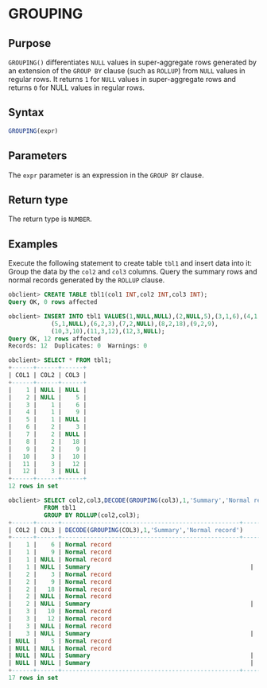 # GROUPING

## Purpose

`GROUPING()` differentiates `NULL` values in super-aggregate rows generated by an extension of the `GROUP BY` clause (such as `ROLLUP`) from `NULL` values in regular rows. It returns `1` for `NULL` values in super-aggregate rows and returns `0` for NULL values in regular rows.

## Syntax

```sql
GROUPING(expr)
```

## Parameters

The `expr` parameter is an expression in the `GROUP BY` clause.

## Return type

The return type is `NUMBER`.

## Examples

Execute the following statement to create table `tbl1` and insert data into it: Group the data by the `col2` and `col3` columns. Query the summary rows and normal records generated by the `ROLLUP` clause.

```sql
obclient> CREATE TABLE tbl1(col1 INT,col2 INT,col3 INT);
Query OK, 0 rows affected

obclient> INSERT INTO tbl1 VALUES(1,NULL,NULL),(2,NULL,5),(3,1,6),(4,1,9),
            (5,1,NULL),(6,2,3),(7,2,NULL),(8,2,18),(9,2,9),
            (10,3,10),(11,3,12),(12,3,NULL);
Query OK, 12 rows affected
Records: 12  Duplicates: 0  Warnings: 0

obclient> SELECT * FROM tbl1;
+------+------+------+
| COL1 | COL2 | COL3 |
+------+------+------+
|    1 | NULL | NULL |
|    2 | NULL |    5 |
|    3 |    1 |    6 |
|    4 |    1 |    9 |
|    5 |    1 | NULL |
|    6 |    2 |    3 |
|    7 |    2 | NULL |
|    8 |    2 |   18 |
|    9 |    2 |    9 |
|   10 |    3 |   10 |
|   11 |    3 |   12 |
|   12 |    3 | NULL |
+------+------+------+
12 rows in set

obclient> SELECT col2,col3,DECODE(GROUPING(col3),1,'Summary','Normal record'),COUNT(*)
          FROM tbl1
          GROUP BY ROLLUP(col2,col3);
+------+------+--------------------------------------------------+----------+
| COL2 | COL3 | DECODE(GROUPING(COL3),1,'Summary','Normal record')       | COUNT(*) |
+------+------+--------------------------------------------------+----------+
|    1 |    6 | Normal record                                         |        1 |
|    1 |    9 | Normal record                                         |        1 |
|    1 | NULL | Normal record                                         |        1 |
|    1 | NULL | Summary                                             |        3 |
|    2 |    3 | Normal record                                         |        1 |
|    2 |    9 | Normal record                                         |        1 |
|    2 |   18 | Normal record                                         |        1 |
|    2 | NULL | Normal record                                         |        1 |
|    2 | NULL | Summary                                             |        4 |
|    3 |   10 | Normal record                                         |        1 |
|    3 |   12 | Normal record                                         |        1 |
|    3 | NULL | Normal record                                         |        1 |
|    3 | NULL | Summary                                             |        3 |
| NULL |    5 | Normal record                                         |        1 |
| NULL | NULL | Normal record                                         |        1 |
| NULL | NULL | Summary                                             |        2 |
| NULL | NULL | Summary                                             |       12 |
+------+------+--------------------------------------------------+----------+
17 rows in set
```
